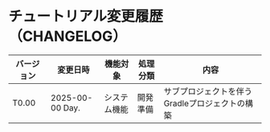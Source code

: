 # チュートリアル変更履歴（CHANGELOG）

<!--
| T3.23 | 2025-00-00 Day. | カテゴリ管理 | カテゴリ削除 | 商品カテゴリを削除（カテゴリ削除） |
| T3.22 | 2025-00-00 Day. | カテゴリ管理 | カテゴリ更新 | 商品カテゴリを変更（カテゴリ更新） |
| T3.21 | 2025-00-00 Day. | カテゴリ管理 | カテゴリ登録 | 新しい商品カテゴリを追加（カテゴリ登録） |
| T3.13 | 2025-00-00 Day. | 商品管理 | 商品削除 | 商品を削除（商品削除） |
| T3.12 | 2025-00-00 Day. | 商品管理 | 商品更新 | 商品情報を変更（商品更新） |
| T3.11 | 2025-00-00 Day. | 商品管理 | 商品登録 | 新しい商品を追加（商品登録） |
| T2.40 | 2025-00-00 Day. | 商品管理 | 商品範囲検索 | 範囲指定による検索結果を表示（範囲検索結果一覧） |
| T2.30 | 2025-00-00 Day. | 商品管理 | 商品キーワード検索 | キーワード入力による検索結果を表示（キーワード検索結果一覧） |
| T2.20 | 2025-00-00 Day. | 商品管理 | 商品並べ替え検索 | 並べ替え指定による検索結果を表示（並べ替え検索結果一覧） |
| T2.10 | 2025-00-00 Day. | 商品管理 | 商品カテゴリ検索 | 選択入力値による商品検索結果を表示（リンクによるカテゴリ検索結果一覧） |
| T1.40 | 2025-00-00 Day. | 基本 | 画面遷移表示 | 入力内容を遷移先画面に表示（入力画面のボタンクリックによる遷移） |
| T1.30 | 2025-00-00 Day. | 基本 | 入力部品表示 | 入力画面を画面に表示（入力部品を配置したページを表示） |
| T1.20 | 2025-00-00 Day. | 基本 | タイトル表示 | アプリケーションタイトルを画面に表示（JSPで表示） |
| T1.10 | 2025-00-00 Day. | 基本 | 文字列表示 | 「Hello World!」を画面に表示（servletで表示） |
| T1.00 | 2025-00-00 Day. | 基本 | 開発準備 | 基本機能実装準備 |
-->
| バージョン | 変更日時 | 機能対象 | 処理分類 | 内容 |
|-----------|---------|---------|----------|------|
| T0.00 | 2025-00-00 Day. | システム機能 | 開発準備 | サブプロジェクトを伴うGradleプロジェクトの構築 |


<!--
gradle.propertiesの変更（必要があれば忘れずに！）

org.gradle.java.home=C:/pleiades/2025-09/java/21
                                 ^^^^^^^^^^^^^^^ ここが変更部分（これはpleiades 2025-09版にバンドルのJava21を使っている場合の設定）
-->